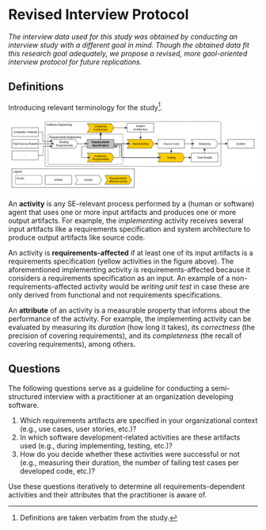 # Revised Interview Protocol

*The interview data used for this study was obtained by conducting an interview study with a different goal in mind. Though the obtained data fit this research goal adequately, we propose a revised, more gaol-oriented interview protocol for future replications.*

## Definitions

Introducing relevant terminology for the study[^1].

![Activities in Software Engineering](./../../supplementary/figures/activities-in-se.png)

An **activity** is any SE-relevant process performed by a (human or software) agent that uses one or more input artifacts and produces one or more output artifacts.
For example, the *implementing* activity receives several input artifacts like a requirements specification and system architecture to produce output artifacts like source code.

An activity is **requirements-affected** if at least one of its input artifacts is a requirements specification (yellow activities in the figure above).
The aforementioned implementing activity is requirements-affected because it considers a requirements specification as an input.
An example of a non-requirements-affected activity would be *writing unit test* in case these are only derived from functional and not requirements specifications.

An **attribute** of an activity is a measurable property that informs about the performance of the activity.
For example, the implementing activity can be evaluated by measuring its *duration* (how long it takes), its *correctness* (the precision of covering requirements), and its *completeness* (the recall of covering requirements), among others.

## Questions

The following questions serve as a guideline for conducting a semi-structured interview with a practitioner at an organization developing software.

1. Which requirements artifacts are specified in your organizational context (e.g., use cases, user stories, etc.)?
2. In which software development-related activities are these artifacts used (e.g., during implementing, testing, etc.)?
3. How do you decide whether these activities were successful or not (e.g., measuring their duration, the number of failing test cases per developed code, etc.)?

Use these questions iteratively to determine all requirements-dependent activities and their attributes that the practitioner is aware of.

[^1]: Definitions are taken verbatim from the study.
